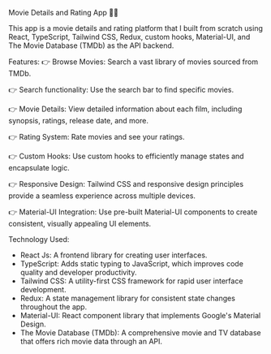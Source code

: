 Movie Details and Rating App 🎦🍿

This app is a movie details and rating platform that I built from scratch using React, TypeScript, Tailwind CSS, Redux, custom hooks, Material-UI, and The Movie Database (TMDb) as the API backend.

Features:
👉 Browse Movies: Search a vast library of movies sourced from TMDb.

👉 Search functionality: Use the search bar to find specific movies.

👉 Movie Details: View detailed information about each film, including synopsis, ratings, release date, and more.

👉 Rating System: Rate movies and see your ratings.

👉 Custom Hooks: Use custom hooks to efficiently manage states and encapsulate logic.

👉 Responsive Design: Tailwind CSS and responsive design principles provide a seamless experience across multiple devices.

👉 Material-UI Integration: Use pre-built Material-UI components to create consistent, visually appealing UI elements.

Technology Used:

- React Js: A frontend library for creating user interfaces.
- TypeScript: Adds static typing to JavaScript, which improves code quality and developer productivity.
- Tailwind CSS: A utility-first CSS framework for rapid user interface development.
- Redux: A state management library for consistent state changes throughout the app.
- Material-UI: React component library that implements Google's Material Design.
- The Movie Database (TMDb): A comprehensive movie and TV database that offers rich movie data through an API.
